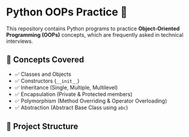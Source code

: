 # Python OOPs Practice 🚀

This repository contains Python programs to practice **Object-Oriented Programming (OOPs)** concepts, which are frequently asked in technical interviews.

## 📌 Concepts Covered
- ✅ Classes and Objects  
- ✅ Constructors (`__init__`)  
- ✅ Inheritance (Single, Multiple, Multilevel)  
- ✅ Encapsulation (Private & Protected members)  
- ✅ Polymorphism (Method Overriding & Operator Overloading)  
- ✅ Abstraction (Abstract Base Class using `abc`)  

## 📂 Project Structure
